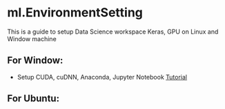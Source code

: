 # ml.EnvironmentSetting
This is a guide to setup Data Science workspace Keras, GPU on Linux and Window machine

## For Window:
+ Setup CUDA, cuDNN, Anaconda, Jupyter Notebook [Tutorial](Window10-GPU-Anaconda-Jupyter.md)

## For Ubuntu: